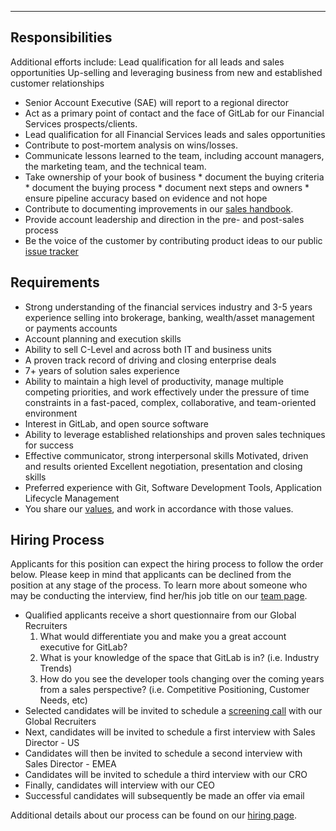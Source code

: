 
---

## Responsibilities

Additional efforts include:
Lead qualification for all leads and sales opportunities
Up-selling and leveraging business from new and established customer relationships

* Senior Account Executive (SAE) will report to a regional director
* Act as a primary point of contact and the face of GitLab for our Financial Services prospects/clients.
* Lead qualification for all Financial Services leads and sales opportunities
* Contribute to post-mortem analysis on wins/losses.
* Communicate lessons learned to the team, including account managers, the marketing team, and the technical team.
* Take ownership of your book of business
      * document the buying criteria
      * document the buying process
      * document next steps and owners
      * ensure pipeline accuracy based on evidence and not hope
* Contribute to documenting improvements in our [sales handbook](https://about.gitlab.com/handbook/sales/).
* Provide account leadership and direction in the pre- and post-sales process
* Be the voice of the customer by contributing product ideas to our public [issue tracker](https://gitlab.com/gitlab-org/gitlab-ee/issues)

## Requirements

* Strong understanding of the financial services industry and   3-5 years experience selling into brokerage, banking, wealth/asset management or payments accounts
* Account planning and execution skills
* Ability to sell C-Level and across both IT and business units
* A proven track record of driving and closing enterprise deals
* 7+ years of solution sales experience
* Ability to maintain a high level of productivity, manage multiple competing priorities, and work effectively under the pressure of time constraints in a fast-paced, complex, collaborative, and team-oriented environment
* Interest in GitLab, and open source software
* Ability to leverage established relationships and proven sales techniques for success
* Effective communicator, strong interpersonal skills
Motivated, driven and results oriented
Excellent negotiation, presentation and closing skills
* Preferred experience with Git, Software Development Tools, Application Lifecycle Management
* You share our [values](/handbook/#values), and work in accordance with those values.

## Hiring Process

Applicants for this position can expect the hiring process to follow the order below. Please keep in mind that applicants can be declined from the position at any stage of the process. To learn more about someone who may be conducting the interview, find her/his job title on our [team page](/team).

* Qualified applicants receive a short questionnaire from our Global Recruiters
  1. What would differentiate you and make you a great account executive for GitLab?
  1. What is your knowledge of the space that GitLab is in? (i.e. Industry Trends)
  1. How do you see the developer tools changing over the coming years from a sales perspective? (i.e. Competitive Positioning, Customer Needs, etc)
* Selected candidates will be invited to schedule a [screening call](/handbook/hiring/#screening-call) with our Global Recruiters
* Next, candidates will be invited to schedule a first interview with Sales Director - US
* Candidates will then be invited to schedule a second interview with Sales Director - EMEA
* Candidates will be invited to schedule a third interview with our CRO
* Finally, candidates will interview with our CEO
* Successful candidates will subsequently be made an offer via email

Additional details about our process can be found on our [hiring page](/handbook/hiring).
